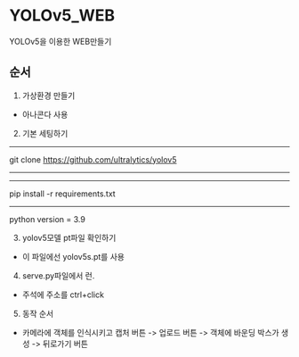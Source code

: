 # YOLOv5_WEB
YOLOv5을 이용한 WEB만들기

## 순서
1. 가상환경 만들기
- 아나콘다 사용
2. 기본 세팅하기
***
git clone https://github.com/ultralytics/yolov5
***
***
pip install -r requirements.txt
***
python version = 3.9

3. yolov5모델 pt파일 확인하기
- 이 파일에선 yolov5s.pt를 사용

4. serve.py파일에서 런.
- 주석에 주소를 ctrl+click
5. 동작 순서
- 카메라에 객체를 인식시키고 캡처 버튼 -> 업로드 버튼 -> 객체에 바운딩 박스가 생성  -> 뒤로가기 버튼


